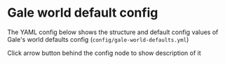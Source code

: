 <script setup>
import galeWorldDefaultsConfig from './data/gale-world-defaults';
import ConfigGroup from '../../../.vitepress/theme/components/config/ConfigGroup.vue'
const data = {
    '1.21.1': galeWorldDefaultsConfig
}
</script>

# Gale world default config
The YAML config below shows the structure and default config values of Gale's world defaults config (`config/gale-world-defaults.yml`)

Click arrow button behind the config node to show description of it

<ConfigGroup :data />